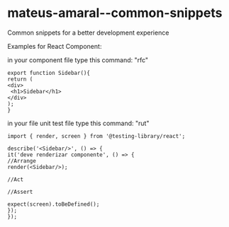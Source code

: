 # mateus-amaral--common-snippets

Common snippets for a better development experience

Examples for React Component:

in your component file type this command: "rfc"

```
export function Sidebar(){
return (
<div>
 <h1>Sidebar</h1>
</div>
);
}
```

in your file unit test file type this command: "rut"

```
import { render, screen } from '@testing-library/react';

describe('<Sidebar/>', () => {
it('deve renderizar componente', () => {
//Arrange
render(<Sidebar/>);

//Act

//Assert

expect(screen).toBeDefined();
});
});
```
